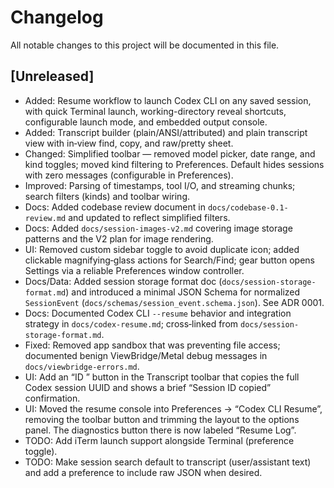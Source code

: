 # Changelog

All notable changes to this project will be documented in this file.

## [Unreleased]
- Added: Resume workflow to launch Codex CLI on any saved session, with quick Terminal launch, working-directory reveal shortcuts, configurable launch mode, and embedded output console.
- Added: Transcript builder (plain/ANSI/attributed) and plain transcript view with in‑view find, copy, and raw/pretty sheet.
 - Changed: Simplified toolbar — removed model picker, date range, and kind toggles; moved kind filtering to Preferences. Default hides sessions with zero messages (configurable in Preferences).
- Improved: Parsing of timestamps, tool I/O, and streaming chunks; search filters (kinds) and toolbar wiring.
- Docs: Added codebase review document in `docs/codebase-0.1-review.md` and updated to reflect simplified filters.
 - Docs: Added `docs/session-images-v2.md` covering image storage patterns and the V2 plan for image rendering.
 - UI: Removed custom sidebar toggle to avoid duplicate icon; added clickable magnifying‑glass actions for Search/Find; gear button opens Settings via a reliable Preferences window controller.
 - Docs/Data: Added session storage format doc (`docs/session-storage-format.md`) and introduced a minimal JSON Schema for normalized `SessionEvent` (`docs/schemas/session_event.schema.json`). See ADR 0001.
 - Docs: Documented Codex CLI `--resume` behavior and integration strategy in `docs/codex-resume.md`; cross‑linked from `docs/session-storage-format.md`.
 - Fixed: Removed app sandbox that was preventing file access; documented benign ViewBridge/Metal debug messages in `docs/viewbridge-errors.md`.
- UI: Add an “ID <first6>” button in the Transcript toolbar that copies the full Codex session UUID and shows a brief “Session ID copied” confirmation.
 - UI: Moved the resume console into Preferences → “Codex CLI Resume”, removing the toolbar button and trimming the layout to the options panel. The diagnostics button there is now labeled “Resume Log”.
 - TODO: Add iTerm launch support alongside Terminal (preference toggle).
 - TODO: Make session search default to transcript (user/assistant text) and add a preference to include raw JSON when desired.
